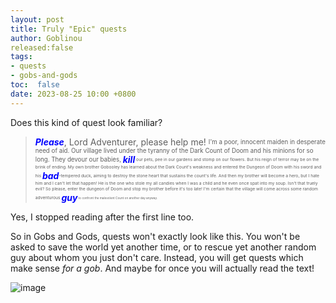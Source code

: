 ```yaml
---
layout: post
title: Truly "Epic" quests
author: Goblinou
released:false
tags:
- quests
- gobs-and-gods
toc:  false
date: 2023-08-25 10:00 +0800
---
```


Does this kind of quest look familiar?

> <span style="color:blue">***Please***</span>, Lord Adventurer, please help me!
<sub><sup>I'm a poor, innocent maiden in desperate need of aid. 
Our village lived under the tyranny of the Dark Count of Doom and his minions for so long. 
They devour our babies, </sup></sub><span style="color:blue">***kill***</span><sub><sup><sub><sup> our pets, pee in our gardens and stomp on our flowers.
But his reign of terror may be on the brink of ending.
My own brother Gobooley has learned about the Dark Count's weakness and entered the Dungeon of Doom with his sword and his </sup></sub></sup></sub> <span style="color:blue">***bad***</span><sub><sup><sub><sup>-tempered  duck, aiming to destroy the stone heart that sustains the count's life.
And then my brother will become a hero, but I hate him and I can't let that happen! 
He is the one who stole my all candies when I was a child and he even once spat into my soup. Isn't that truely evil? So please, enter the dungeon of Doom and stop my brother before it's too late! 
I'm certain that the village will come across some random adventurous </sup></sub></sup></sub><span style="color:blue">***guy***</span><sub><sup><sub><sup><sub><sup> to confront the malevolent Count on another day anyway.
</sup></sub></sup></sub></sup></sub>


Yes, I stopped reading after the first line too. 

So in Gobs and Gods, quests won't exactly look like this. You won't be asked to save the world yet another time, or to rescue yet another random guy about whom you just don't care.
Instead, you will get quests which make sense *for a gob*. And maybe for once you will actually read the text! 

![image](../../../../assets/images/paperwork.jpg)


